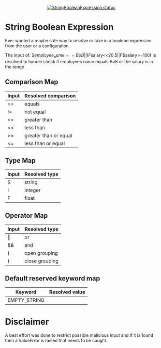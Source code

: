 <p align="center">
  <a href="https://github.com/courupteddata/StringBooleanExpression"><img alt="StringBooleanExpression status" src="https://github.com/courupteddata/StringBooleanExpression/workflows/StringBooleanExpression-unit-tests/badge.svg"></a>
</p>

# String Boolean Expression
Ever wanted a maybe safe way to resolve or take in a boolean expression from the user or a configuration.

The input of:
S$employee_name==BoB||(F$salary<<20.5||F$salary>=100)
Is resolved to handle check if employees name equals BoB or the salary is in the range

## Comparison Map
|Input  	|Resolved comparison  	|
|---	|---	|
|==  	|equals  	|
|!=  	|not equal  	|
|\>>  	|greater than  	|
|<<  	|less than  	|
|>=  	|greater than or equal  	|
|<=  	|less than or equal  	|

## Type Map
|Input  	|Resolved type  	|
|---	|---	|
|S  	|string  	|
|I  	|integer  	|
|F  	|float  	|

## Operator Map
|Input  	|Resolved type  	|
|---	|---	|
|&#124;&#124;  	|or  	|
|&& 	|and  	|
|( 	|open grouping  	|
|) 	|close grouping  	|

## Default reserved keyword map
|Keyword  	|Resolved value  	|
|---	|---	|
|EMPTY_STRING  	|  	|


# Disclaimer
A best effort was done to restrict possible malicious input and if it is found then a ValueError is raised that needs to be caught.
